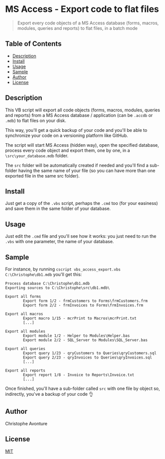 # MS Access - Export code to flat files

> Export every code objects of a MS Access database (forms, macros, modules, queries and reports) to flat files, in a batch mode

## Table of Contents

- [Description](#description)
- [Install](#install)
- [Usage](#usage)
- [Sample](#sample)
- [Author](#author)
- [License](#license)

## Description

This VB script will export all code objects (forms, macros, modules, queries and reports) from a MS Access database / application (can be `.accdb` or `.mdb`) to flat files on your disk.

This way, you'll get a quick backup of your code and you'll be able to synchronize your code on a versioning platform like GitHub.

The script will start MS Access (hidden way), open the specified database, process every code object and export them, one by one, in a `\src\your_database.mdb` folder.

The `src` folder will be automatically created if needed and you'll find a sub-folder having the same name of your file (so you can have more than one exported file in the same src folder).

## Install

Just get a copy of the `.vbs` script, perhaps the `.cmd` too (for your easiness) and save them in the same folder of your database.

## Usage

Just edit the `.cmd` file and you'll see how it works: you just need to run the `.vbs` with one parameter, the name of your database.

## Sample

For instance, by running `cscript vbs_access_export.vbs C:\Christophe\db1.mdb` you'll get this:

```
Process database C:\Christophe\db1.mdb
Exporting sources to C:\Christophe\src\db1.mdb\

Export all forms
        Export form 1/2 - frmCustomers to Forms\frmCustomers.frm
        Export form 2/2 - frmInvoices to Forms\frmInvoices.frm

Export all macros
        Export macro 1/15 - mcrPrint to Macros\mcrPrint.txt
        [...]

Export all modules
        Export module 1/2 - Helper to Modules\Helper.bas
        Export module 2/2 - SQL_Server to Modules\SQL_Server.bas

Export all queries
        Export query 1/23 - qryCustomers to Queries\qryCustomers.sql
        Export query 2/23 - qryInvoices to Queries\qryInvoices.sql
        [...]

Export all reports
        Export report 1/8 - Invoice to Reports\Invoice.txt
        [...]
```

Once finished, you'll have a sub-folder called `src` with one file by object so, indirectly, you've a backup of your code :ok_hand:

## Author

Christophe Avonture

## License

[MIT](LICENSE)
